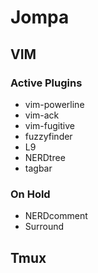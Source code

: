 # Jompa

## VIM

### Active Plugins
* vim-powerline
* vim-ack
* vim-fugitive
* fuzzyfinder
* L9
* NERDtree
* tagbar

### On Hold
* NERDcomment
* Surround

## Tmux
